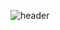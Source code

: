 ![header](https://capsule-render.vercel.app/api?type=waving&color=gradient&customColorList=31&height=300&section=header&text=yakcom&fontSize=90&fontAlignY=40&animation=fadeIn)


